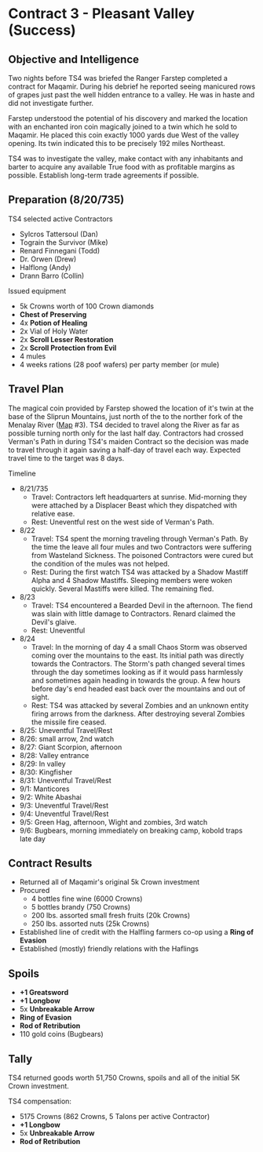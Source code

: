 # Contract 3 - Pleasant Valley (Success)

## Objective and Intelligence
Two nights before TS4 was briefed the Ranger Farstep completed a contract for Maqamir. During his debrief he reported seeing manicured rows of grapes just past the well hidden entrance to a valley. He was in haste and did not investigate further.

Farstep understood the potential of his discovery and marked the location with an enchanted iron coin magically joined to a twin which he sold to Maqamir. He placed this coin exactly 1000 yards due West of the valley opening. Its twin indicated this to be precisely 192 miles Northeast. 

TS4 was to investigate the valley, make contact with any inhabitants and barter to acquire any available True food with as profitable margins as possible. Establish long-term trade agreements if possible.

## Preparation (8/20/735)
TS4 selected active Contractors
* Sylcros Tattersoul (Dan)
* Tograin the Survivor (Mike)
* Renard Finnegani (Todd)
* Dr. Orwen (Drew)
* Halflong (Andy)
* Drann Barro (Collin)

Issued equipment
* 5k Crowns worth of 100 Crown diamonds
* __Chest of Preserving__
* 4x __Potion of Healing__
* 2x Vial of Holy Water
* 2x __Scroll Lesser Restoration__
* 2x __Scroll Protection from Evil__
* 4 mules
* 4 weeks rations (28 poof wafers) per party member (or mule)

## Travel Plan
The magical coin provided by Farstep showed the location of it's twin at the base of the Sliprun Mountains, just north of the to the norther fork of the Menalay River ([Map](../../Images/nexus_local_area.jpg) #3). TS4 decided to travel along the River as far as possible turning north only for the last half day. Contractors had crossed Verman's Path in during TS4's maiden Contract so the decision was made to travel through it again saving a half-day of travel each way. Expected travel time to the target was 8 days.

Timeline
* 8/21/735
  * Travel: Contractors left headquarters at sunrise. Mid-morning they were attached by a Displacer Beast which they dispatched with relative ease.
  * Rest: Uneventful rest on the west side of Verman's Path.
* 8/22
  * Travel: TS4 spent the morning traveling through Verman's Path. By the time the leave all four mules and two Contractors were suffering from Wasteland Sickness. The poisoned Contractors were cured but the condition of the mules was not helped.
  * Rest: During the first watch TS4 was attacked by a Shadow Mastiff Alpha and 4 Shadow Mastiffs. Sleeping members were woken quickly. Several Mastiffs were killed. The remaining fled.
* 8/23
  * Travel: TS4 encountered a Bearded Devil in the afternoon. The fiend was slain with little damage to Contractors. Renard claimed the Devil's glaive.
  * Rest: Uneventful
* 8/24
  * Travel: In the morning of day 4 a small Chaos Storm was observed coming over the mountains to the east. Its initial path was directly towards the Contractors. The Storm's path changed several times through the day sometimes looking as if it would pass harmlessly and sometimes again heading in towards the group. A few hours before day's end headed east back over the mountains and out of sight.
  * Rest: TS4 was attacked by several Zombies and an unknown entity firing arrows from the darkness. After destroying several Zombies the missile fire ceased.
* 8/25: Uneventful Travel/Rest
* 8/26: small arrow, 2nd watch
* 8/27: Giant Scorpion, afternoon
* 8/28: Valley entrance
* 8/29: In valley
* 8/30: Kingfisher
* 8/31: Uneventful Travel/Rest
* 9/1: Manticores
* 9/2: White Abashai
* 9/3: Uneventful Travel/Rest
* 9/4: Uneventful Travel/Rest
* 9/5: Green Hag, afternoon, Wight and zombies, 3rd watch
* 9/6: Bugbears, morning immediately on breaking camp, kobold traps late day

## Contract Results
* Returned all of Maqamir's original 5k Crown investment
* Procured
    * 4 bottles fine wine (6000 Crowns)
    * 5 bottles brandy (750 Crowns)
    * 200 lbs. assorted small fresh fruits (20k Crowns)
    * 250 lbs. assorted nuts (25k Crowns)
* Established line of credit with the Halfling farmers co-op using a __Ring of Evasion__
* Established (mostly) friendly relations with the Haflings

## Spoils
* __+1 Greatsword__
* __+1 Longbow__
* 5x __Unbreakable Arrow__
* __Ring of Evasion__
* __Rod of Retribution__
* 110 gold coins (Bugbears)

## Tally
TS4 returned goods worth 51,750 Crowns, spoils and all of the initial 5K Crown investment.

TS4 compensation:
* 5175 Crowns (862 Crowns, 5 Talons per active Contractor)
* __+1 Longbow__
* 5x __Unbreakable Arrow__
* __Rod of Retribution__